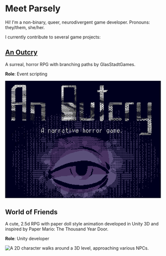 # Meet Parsely

Hi! I'm a non-binary, queer, neurodivergent game developer. Pronouns: they/them, she/her.

I currently contribute to several game projects:
## [An Outcry](https://quinnk.itch.io/outcry)
A surreal, horror RPG with branching paths by GlasStadtGames.

**Role**: Event scripting

[![An Outcry trailer](https://raw.githubusercontent.com/ParselyBunny/ParselyBunny/master/images/an_outcry_thumbnail.png)](https://www.youtube.com/watch?v=8UvLNnXDsY0)


## World of Friends
A cute, 2.5d RPG with paper doll style animation developed in Unity 3D and inspired by Paper Mario: The Thousand Year Door.

**Role**: Unity developer

![A 2D character walks around a 3D level, approaching various NPCs.](https://raw.githubusercontent.com/ParselyBunny/ParselyBunny/master/images/world_of_friends_demo.gif)
